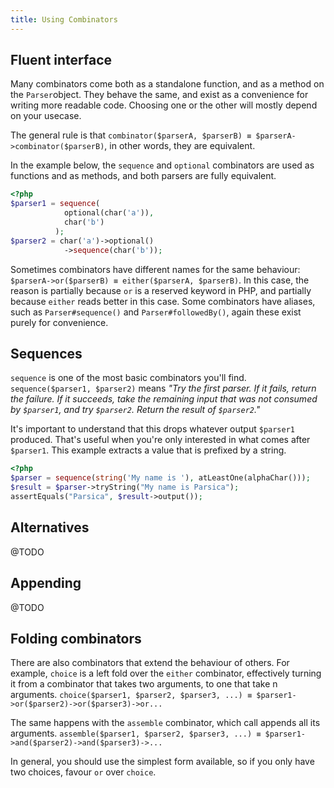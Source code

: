 ```yaml
---
title: Using Combinators
---
```



## Fluent interface

Many combinators come both as a standalone function, and as a method on the `Parser`object. They behave the same, and exist as a convenience for writing more readable code. Choosing one or the other will mostly depend on your usecase. 

The general rule is that `combinator($parserA, $parserB) ≡ $parserA->combinator($parserB)`, in other words, they are equivalent.

In the example below, the `sequence` and `optional` combinators are used as functions and as methods, and both parsers are fully equivalent.  

```php
<?php
$parser1 = sequence(
            optional(char('a')),
            char('b')
          );
$parser2 = char('a')->optional()
            ->sequence(char('b'));
```

Sometimes combinators have different names for the same behaviour: `$parserA->or($parserB) ≡ either($parserA, $parserB)`. In this case, the reason is partially because `or` is a reserved keyword in PHP, and partially because `either` reads better in this case. Some combinators have aliases, such as `Parser#sequence()` and `Parser#followedBy()`, again these exist purely for convenience.   

## Sequences

`sequence` is one of the most basic combinators you'll find. `sequence($parser1, $parser2)` means *"Try the first parser. If it fails, return the failure. If it succeeds, take the remaining input that was not consumed by `$parser1`, and try `$parser2`. Return the result of `$parser2`."*

It's important to understand that this drops whatever output `$parser1` produced. That's useful when you're only interested in what comes after `$parser1`. This example extracts a value that is prefixed by a string.

```php
<?php
$parser = sequence(string('My name is '), atLeastOne(alphaChar()));
$result = $parser->tryString("My name is Parsica");
assertEquals("Parsica", $result->output());
``` 

## Alternatives

@TODO

## Appending

@TODO

## Folding combinators

There are also combinators that extend the behaviour of others. For example, `choice` is a left fold over the `either` combinator, effectively turning it from a combinator that takes two arguments, to one that take n arguments. `choice($parser1, $parser2, $parser3, ...) ≡ $parser1->or($parser2)->or($parser3)->or...`

The same happens with the `assemble` combinator, which call appends all its arguments. `assemble($parser1, $parser2, $parser3, ...) ≡ $parser1->and($parser2)->and($parser3)->...`

In general, you should use the simplest form available, so if you only have two choices, favour `or` over `choice`. 
